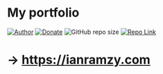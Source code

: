 # My portfolio
[![Author](https://img.shields.io/badge/Author-lukedo-brightgreen.svg)](https://ianramzy.com)
[![Donate](https://img.shields.io/badge/Donate-PayPal-brightgreen.svg)](https://paypal.me/ianramzy)
![GitHub repo size](https://img.shields.io/github/repo-size/pdo55/pdo55.github.io)
[![Repo Link](https://img.shields.io/badge/Repo-Link-black.svg)](https://github.com/pdo55/pdo55.github.io)
# → https://ianramzy.com
